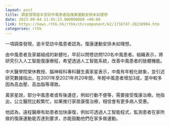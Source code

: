 ```yaml
---
layout: post
title: 調查發現逾半受訪中風患者指復康運動安排未如理想
date: 2023-09-04 21:45:23.000000000 +08:00
link: https://news.rthk.hk/rthk/ch/component/k2/1716747-20230904.htm
categories: rthk
---
```


一項調查發現，逾半受訪中風患者認為，復康運動安排未如理想。

由中風患者及家屬組成的新健社，早前以問卷訪問120名中風患者。組織表示，將研究引入人工智能復康療程，希望透過人工智能系統，改善中風患者的肢體機能。 

中大醫學院榮休教授、腦神經科專科醫生黃家星表示，中風有年輕化跡象，並引述研究數據指出，在2001年至2021年共20年間，年輕中風患者增加3成，當中較多因為高血壓、高血脂等導致。

黃家星說，部分中風患者或有後遺症，例如行動不便等，需要接受復康治療。他指出，公立醫院比較繁忙，如果推行家居康復治療，相信會有更多病人受惠。

他認為，遠程醫療有助患者加快康復，例如可透過人工智能程式，監測患者在家所做的復康運動能否達到要求，亦能鼓勵他們在家多做運動。
